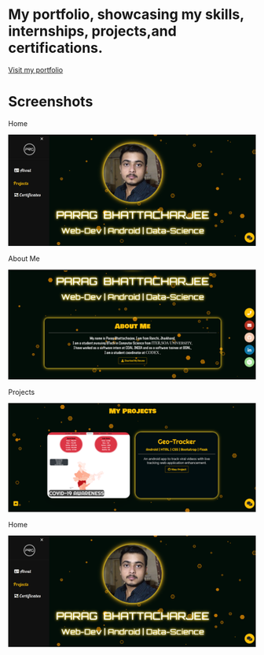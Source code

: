 
# My portfolio, showcasing my skills, internships, projects,and certifications.

[Visit my portfolio](http://parag357.me/)

# Screenshots

Home

![](assets/screenshots/home.png)


About Me

![](assets/screenshots/about.png)


Projects

![](assets/screenshots/project.png)


Home

![](assets/screenshots/home.png)
